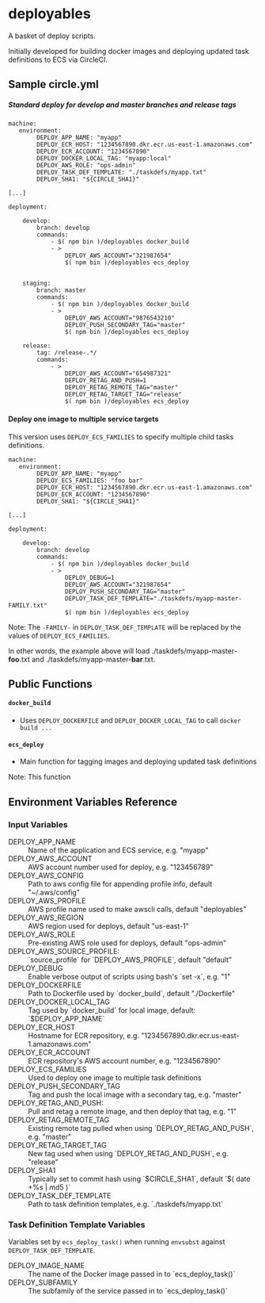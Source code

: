 
# deployables

A basket of deploy scripts.

Initially developed for building docker images and deploying updated task definitions to ECS via CircleCI.

## Sample circle.yml

##### Standard deploy for develop and master branches and release tags

```
machine:
   environment:
        DEPLOY_APP_NAME: "myapp"
        DEPLOY_ECR_HOST: "1234567890.dkr.ecr.us-east-1.amazonaws.com"
        DEPLOY_ECR_ACCOUNT: "1234567890"
        DEPLOY_DOCKER_LOCAL_TAG: "myapp:local"
        DEPLOY_AWS_ROLE: "ops-admin"
        DEPLOY_TASK_DEF_TEMPLATE: "./taskdefs/myapp.txt"
        DEPLOY_SHA1: "${CIRCLE_SHA1}"

[...]

deployment:

    develop:
        branch: develop
        commands:
            - $( npm bin )/deployables docker_build
            - >
                DEPLOY_AWS_ACCOUNT="321987654"
                $( npm bin )/deployables ecs_deploy


    staging:
        branch: master
        commands:
            - $( npm bin )/deployables docker_build
            - >
                DEPLOY_AWS_ACCOUNT="9876543210"
                DEPLOY_PUSH_SECONDARY_TAG="master"
                $( npm bin )/deployables ecs_deploy

    release:
        tag: /release-.*/
        commands:
            - >
                DEPLOY_AWS_ACCOUNT="654987321"
                DEPLOY_RETAG_AND_PUSH=1
                DEPLOY_RETAG_REMOTE_TAG="master"
                DEPLOY_RETAG_TARGET_TAG="release"
                $( npm bin )/deployables ecs_deploy
```

#### Deploy one image to multiple service targets

This version uses `DEPLOY_ECS_FAMILIES` to specify multiple child tasks definitions.

```
machine:
   environment:
        DEPLOY_APP_NAME: "myapp"
        DEPLOY_ECS_FAMILIES: "foo bar"
        DEPLOY_ECR_HOST: "1234567890.dkr.ecr.us-east-1.amazonaws.com"
        DEPLOY_ECR_ACCOUNT: "1234567890"
        DEPLOY_SHA1: "${CIRCLE_SHA1}"

[...]

deployment:

    develop:
        branch: develop
        commands:
            - $( npm bin )/deployables docker_build
            - >
                DEPLOY_DEBUG=1
                DEPLOY_AWS_ACCOUNT="321987654"
                DEPLOY_PUSH_SECONDARY_TAG="master"
                DEPLOY_TASK_DEF_TEMPLATE="./taskdefs/myapp-master-FAMILY.txt"
                $( npm bin )/deployables ecs_deploy
```

Note: The `-FAMILY-` in `DEPLOY_TASK_DEF_TEMPLATE` will be replaced by the values of `DEPLOY_ECS_FAMILIES`.

In other words, the example above will load ./taskdefs/myapp-master-__foo__.txt and ./taskdefs/myapp-master-__bar__.txt.


## Public Functions

#### `docker_build`

* Uses `DEPLOY_DOCKERFILE` and `DEPLOY_DOCKER_LOCAL_TAG` to call `docker build ...`


#### `ecs_deploy`

* Main function for tagging images and deploying updated task definitions

Note: This function


## Environment Variables Reference

### Input Variables

<dl>

<dt>DEPLOY_APP_NAME</dt>
<dd>Name of the application and ECS service, e.g. "myapp"</dd>

<dt>DEPLOY_AWS_ACCOUNT</dt>
<dd>AWS account number used for deploy, e.g. "123456789"</dd>

<dt>DEPLOY_AWS_CONFIG</dt>
<dd>Path to aws config file for appending profile info, default "~/.aws/config"</dd>

<dt>DEPLOY_AWS_PROFILE</dt>
<dd>AWS profile name used to make awscli calls, default "deployables"</dd>

<dt>DEPLOY_AWS_REGION</dt>
<dd>AWS region used for deploys, default "us-east-1"</dd>

<dt>DEPLOY_AWS_ROLE</dt>
<dd>Pre-existing AWS role used for deploys, default "ops-admin"</dd>

<dt>DEPLOY_AWS_SOURCE_PROFILE:</dt>
<dd>`source_profile` for `DEPLOY_AWS_PROFILE`, default "default"</dd>

<dt>DEPLOY_DEBUG</dt>
<dd>Enable verbose output of scripts using bash's `set -x`, e.g. "1"</dd>

<dt>DEPLOY_DOCKERFILE</dt>
<dd>Path to Dockerfile used by `docker_build`, default "./Dockerfile"</dd>

<dt>DEPLOY_DOCKER_LOCAL_TAG</dt>
<dd>Tag used by `docker_build` for local image, default: `$DEPLOY_APP_NAME`</dd>

<dt>DEPLOY_ECR_HOST</dt>
<dd>Hostname for ECR repository, e.g. "1234567890.dkr.ecr.us-east-1.amazonaws.com"</dd>

<dt>DEPLOY_ECR_ACCOUNT</dt>
<dd>ECR repository's AWS account number, e.g. "1234567890"</dd>

<dt>DEPLOY_ECS_FAMILIES</dt>
<dd>Used to deploy one image to multiple task definitions</dd>

<dt>DEPLOY_PUSH_SECONDARY_TAG</dt>
<dd>Tag and push the local image with a secondary tag, e.g. "master"</dd>

<dt>DEPLOY_RETAG_AND_PUSH:</dt>
<dd>Pull and retag a remote image, and then deploy that tag, e.g. "1"</dd>

<dt>DEPLOY_RETAG_REMOTE_TAG</dt>
<dd>Existing remote tag pulled when using `DEPLOY_RETAG_AND_PUSH`, e.g. "master"</dd>

<dt>DEPLOY_RETAG_TARGET_TAG</dt>
<dd>New tag used when using `DEPLOY_RETAG_AND_PUSH`, e.g. "release"</dd>

<dt>DEPLOY_SHA1</dt>
<dd>Typically set to commit hash using `$CIRCLE_SHA1`, default `$( date +%s | md5 )`</dd>

<dt>DEPLOY_TASK_DEF_TEMPLATE</dt>
<dd>Path to task definition templates, e.g. `./taskdefs/myapp.txt`</dd>

</dl>

### Task Definition Template Variables

Variables set by `ecs_deploy_task()` when running `envsubst` against `DEPLOY_TASK_DEF_TEMPLATE`.

<dl>

<dt>DEPLOY_IMAGE_NAME</dt>
<dd>The name of the Docker image passed in to `ecs_deploy_task()`</dd>

<dt>DEPLOY_SUBFAMILY</dt>
<dd>The subfamily of the service passed in to `ecs_deploy_task()`</dd>

</dl>

